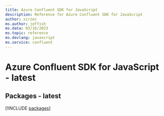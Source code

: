 ```yaml
---
title: Azure Confluent SDK for JavaScript
description: Reference for Azure Confluent SDK for JavaScript
author: xirzec
ms.author: jeffish
ms.data: 03/16/2023
ms.topic: reference
ms.devlang: javascript
ms.service: confluent
---
```

# Azure Confluent SDK for JavaScript - latest
## Packages - latest
[!INCLUDE [packages](confluent-index.md)]